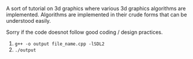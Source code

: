 A sort of tutorial on 3d graphics where various 3d graphics algorithms are implemented.
Algorithms are implemented in their crude forms that can be understood easily.

Sorry if the code doesnot follow good coding / design practices.

1. `g++ -o output file_name.cpp -lSDL2`
2. `./output`